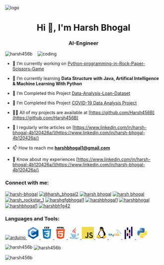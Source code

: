![logo](https://github.com/Harsh456B/Harsh456B/blob/main/Black%20and%20White%20Trendy%20%20Banner.png)

<h1 align="center">Hi 👋, I'm Harsh Bhogal</h1>
<h3 align="center">AI-Engineer</h3>

<img align="right" alt="coding" width="400" src="https://i.pinimg.com/originals/54/e3/7d/54e37d8074ebcde1d96c77d7b2a7f310.gif">

<p align="left"> <img src="https://komarev.com/ghpvc/?username=harsh456b&label=Profile%20views&color=0e75b6&style=flat" alt="harsh456b" /> </p>

- 🔭 I’m currently working on [Python-programming-in-Rock-Paper-Scissors-Game](git@github.com:Harsh456B/Python-programming-in-Rock-Paper-Scissors-Game.git)

- 🌱 I’m currently learning **Data Structure with Java, Artifical Intelligence & Machine Learning With Python**

- 👯 I’m Completed this Project [Data-Analysis-Loan-Dataset](git@github.com:Harsh456B/Data-Analysis-Loan-Dataset.git)

- 👯 I’m Completed this Project [COVID-19 Data Analysis Project](https://github.com/Harsh456B/Python-programming-in-Rock-Paper-Scissors-Game.git)

- 👨‍💻 All of my projects are available at [https://github.com/Harsh456B](https://github.com/Harsh456B)

- 📝 I regularly write articles on [https://www.linkedin.com/in/harsh-bhogal-4b120426a/](https://www.linkedin.com/in/harsh-bhogal-4b120426a/)

- 📫 How to reach me **harshbhogal1@gmail.com**

- 📄 Know about my experiences [https://www.linkedin.com/in/harsh-bhogal-4b120426a/](https://www.linkedin.com/in/harsh-bhogal-4b120426a/)

<h3 align="left">Connect with me:</h3>
<p align="left">
<a href="https://codepen.io/harsh-bhogal" target="blank"><img align="center" src="https://raw.githubusercontent.com/rahuldkjain/github-profile-readme-generator/master/src/images/icons/Social/codepen.svg" alt="harsh-bhogal" height="30" width="40" /></a>
<a href="https://twitter.com/@harsh_bhogal2" target="blank"><img align="center" src="https://raw.githubusercontent.com/rahuldkjain/github-profile-readme-generator/master/src/images/icons/Social/twitter.svg" alt="@harsh_bhogal2" height="30" width="40" /></a>
<a href="https://linkedin.com/in/harsh bhogal" target="blank"><img align="center" src="https://raw.githubusercontent.com/rahuldkjain/github-profile-readme-generator/master/src/images/icons/Social/linked-in-alt.svg" alt="harsh bhogal" height="30" width="40" /></a>
<a href="https://fb.com/harsh bhogal" target="blank"><img align="center" src="https://raw.githubusercontent.com/rahuldkjain/github-profile-readme-generator/master/src/images/icons/Social/facebook.svg" alt="harsh bhogal" height="30" width="40" /></a>
<a href="https://instagram.com/harsh_rockstar_1" target="blank"><img align="center" src="https://raw.githubusercontent.com/rahuldkjain/github-profile-readme-generator/master/src/images/icons/Social/instagram.svg" alt="harsh_rockstar_1" height="30" width="40" /></a>
<a href="https://www.codechef.com/users/harshgfgbhogal1" target="blank"><img align="center" src="https://cdn.jsdelivr.net/npm/simple-icons@3.1.0/icons/codechef.svg" alt="harshgfgbhogal1" height="30" width="40" /></a>
<a href="https://www.hackerrank.com/harshbhogal1" target="blank"><img align="center" src="https://raw.githubusercontent.com/rahuldkjain/github-profile-readme-generator/master/src/images/icons/Social/hackerrank.svg" alt="harshbhogal1" height="30" width="40" /></a>
<a href="https://www.leetcode.com/harshbhogal" target="blank"><img align="center" src="https://raw.githubusercontent.com/rahuldkjain/github-profile-readme-generator/master/src/images/icons/Social/leet-code.svg" alt="harshbhogal" height="30" width="40" /></a>
<a href="https://www.hackerearth.com/harshbhogal1" target="blank"><img align="center" src="https://raw.githubusercontent.com/rahuldkjain/github-profile-readme-generator/master/src/images/icons/Social/hackerearth.svg" alt="harshbhogal1" height="30" width="40" /></a>
<a href="https://auth.geeksforgeeks.org/user/harshbh1g42" target="blank"><img align="center" src="https://raw.githubusercontent.com/rahuldkjain/github-profile-readme-generator/master/src/images/icons/Social/geeks-for-geeks.svg" alt="harshbh1g42" height="30" width="40" /></a>
</p>

<h3 align="left">Languages and Tools:</h3>
<p align="left"> <a href="https://www.arduino.cc/" target="_blank" rel="noreferrer"> <img src="https://cdn.worldvectorlogo.com/logos/arduino-1.svg" alt="arduino" width="40" height="40"/> </a> <a href="https://www.cprogramming.com/" target="_blank" rel="noreferrer"> <img src="https://raw.githubusercontent.com/devicons/devicon/master/icons/c/c-original.svg" alt="A" width="40" height="40"/> </a> <a href="https://www.w3schools.com/css/" target="_blank" rel="noreferrer"> <img src="https://raw.githubusercontent.com/devicons/devicon/master/icons/css3/css3-original-wordmark.svg" alt="css3" width="40" height="40"/> </a> <a href="https://www.w3.org/html/" target="_blank" rel="noreferrer"> <img src="https://raw.githubusercontent.com/devicons/devicon/master/icons/html5/html5-original-wordmark.svg" alt="html5" width="40" height="40"/> </a> <a href="https://www.java.com" target="_blank" rel="noreferrer"> <img src="https://raw.githubusercontent.com/devicons/devicon/master/icons/java/java-original.svg" alt="java" width="40" height="40"/> </a> <a href="https://developer.mozilla.org/en-US/docs/Web/JavaScript" target="_blank" rel="noreferrer"> <img src="https://raw.githubusercontent.com/devicons/devicon/master/icons/javascript/javascript-original.svg" alt="javascript" width="40" height="40"/> </a> <a href="https://www.linux.org/" target="_blank" rel="noreferrer"> <img src="https://raw.githubusercontent.com/devicons/devicon/master/icons/linux/linux-original.svg" alt="linux" width="40" height="40"/> </a> <a href="https://www.mysql.com/" target="_blank" rel="noreferrer"> <img src="https://raw.githubusercontent.com/devicons/devicon/master/icons/mysql/mysql-original-wordmark.svg" alt="mysql" width="40" height="40"/> </a> <a href="https://pandas.pydata.org/" target="_blank" rel="noreferrer"> <img src="https://raw.githubusercontent.com/devicons/devicon/2ae2a900d2f041da66e950e4d48052658d850630/icons/pandas/pandas-original.svg" alt="pandas" width="40" height="40"/> </a> <a href="https://www.python.org" target="_blank" rel="noreferrer"> <img src="https://raw.githubusercontent.com/devicons/devicon/master/icons/python/python-original.svg" alt="python" width="40" height="40"/> </a> </p>

<p><img align="left" src="https://github-readme-stats.vercel.app/api/top-langs?username=harsh456b&show_icons=true&locale=en&layout=compact" alt="harsh456b" /></p>

<p>&nbsp;<img align="center" src="https://github-readme-stats.vercel.app/api?username=harsh456b&show_icons=true&locale=en" alt="harsh456b" /></p>

<p><img align="center" src="https://github-readme-streak-stats.herokuapp.com/?user=harsh456b&" alt="harsh456b" /></p>
